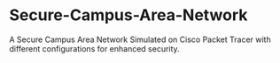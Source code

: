 # Secure-Campus-Area-Network
A Secure Campus Area Network Simulated on Cisco Packet Tracer with different configurations for enhanced security.
